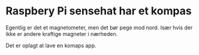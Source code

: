 # Raspbery Pi sensehat har et kompas

Egentlig er det et magnetometer, men det bør pege mod nord. Især hvis der ikke er andere kraftige magneter i nærheden.

Det er oplagt at lave en komaps app.
